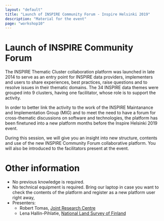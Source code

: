 ```yaml
---
layout: "default"
title: "Launch of INSPIRE Community Forum - Inspire Helsinki 2019"
description: "Material for the event"
page: "workshop10"
---
```


# Launch of INSPIRE Community Forum

The INSPIRE Thematic Cluster collaboration platform was launched in late 2014 to serve as an entry point for INSPIRE data providers, implementers and users to share experiences, best practices, raise questions and to resolve issues in their thematic domains. The 34 INSPIRE data themes were grouped into 9 clusters, having one facilitator, whose role is to support the activity. 

In order to better link the activity to the work of the INSPIRE Maintanance and Implementation Group (MIG) and to meet the need to have a forum for cross-thematic discussions on software and technologies, the platform has been finetuned into a new platform months before the Inspire Helsinki 2019 event. 

During this session, we will give you an insight into new structure, contents and use of the new INSPIRE Community Forum collaborative platform. You will also be introduced to the facilitators present at the event.


# Other information

* No previous knowledge is required.
* No technical equipment is required. Bring our laptop in case you want to check the contents of the platform and register as a new platform user right away,
* Presenters:
    * Robert Tomas, [Joint Research Centre](https://ec.europa.eu/info/departments/joint-research-centre_en)
    * Lena Hallin-Pihlatie, [National Land Survey of Finland](https://www.maanmittauslaitos.fi/en)
